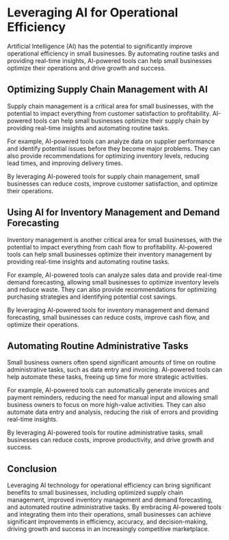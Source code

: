 Leveraging AI for Operational Efficiency
========================================

Artificial Intelligence (AI) has the potential to significantly improve operational efficiency in small businesses. By automating routine tasks and providing real-time insights, AI-powered tools can help small businesses optimize their operations and drive growth and success.

Optimizing Supply Chain Management with AI
------------------------------------------

Supply chain management is a critical area for small businesses, with the potential to impact everything from customer satisfaction to profitability. AI-powered tools can help small businesses optimize their supply chain by providing real-time insights and automating routine tasks.

For example, AI-powered tools can analyze data on supplier performance and identify potential issues before they become major problems. They can also provide recommendations for optimizing inventory levels, reducing lead times, and improving delivery times.

By leveraging AI-powered tools for supply chain management, small businesses can reduce costs, improve customer satisfaction, and optimize their operations.

Using AI for Inventory Management and Demand Forecasting
--------------------------------------------------------

Inventory management is another critical area for small businesses, with the potential to impact everything from cash flow to profitability. AI-powered tools can help small businesses optimize their inventory management by providing real-time insights and automating routine tasks.

For example, AI-powered tools can analyze sales data and provide real-time demand forecasting, allowing small businesses to optimize inventory levels and reduce waste. They can also provide recommendations for optimizing purchasing strategies and identifying potential cost savings.

By leveraging AI-powered tools for inventory management and demand forecasting, small businesses can reduce costs, improve cash flow, and optimize their operations.

Automating Routine Administrative Tasks
---------------------------------------

Small business owners often spend significant amounts of time on routine administrative tasks, such as data entry and invoicing. AI-powered tools can help automate these tasks, freeing up time for more strategic activities.

For example, AI-powered tools can automatically generate invoices and payment reminders, reducing the need for manual input and allowing small business owners to focus on more high-value activities. They can also automate data entry and analysis, reducing the risk of errors and providing real-time insights.

By leveraging AI-powered tools for routine administrative tasks, small businesses can reduce costs, improve productivity, and drive growth and success.

Conclusion
----------

Leveraging AI technology for operational efficiency can bring significant benefits to small businesses, including optimized supply chain management, improved inventory management and demand forecasting, and automated routine administrative tasks. By embracing AI-powered tools and integrating them into their operations, small businesses can achieve significant improvements in efficiency, accuracy, and decision-making, driving growth and success in an increasingly competitive marketplace.
